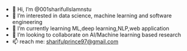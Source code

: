 - 👋 Hi, I’m @001sharifulIslamnstu
- 👀 I’m interested in data science, machine learning and software engineering
- 🌱 I’m currently learning ML,deep learning,NLP,web application
- 💞️ I’m looking to collaborate on AI/Machine learning based research 
- 📫 reach me: sharifulprince97@gmail.com

<!---
001sharifulIslamnstu/001sharifulIslamnstu is a ✨ special ✨ repository because its `README.md` (this file) appears on your GitHub profile.
You can click the Preview link to take a look at your changes.
--->
